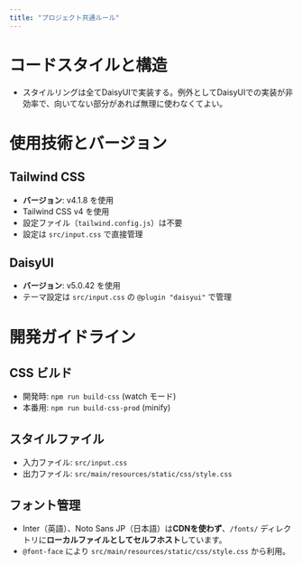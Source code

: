 ```yaml
---
title: "プロジェクト共通ルール"
---
```


# コードスタイルと構造

- スタイルリングは全てDaisyUIで実装する。例外としてDaisyUIでの実装が非効率で、向いてない部分があれば無理に使わなくてよい。

# 使用技術とバージョン

## Tailwind CSS

- **バージョン**: v4.1.8 を使用
- Tailwind CSS v4 を使用
- 設定ファイル（`tailwind.config.js`）は不要
- 設定は `src/input.css` で直接管理

## DaisyUI

- **バージョン**: v5.0.42 を使用
- テーマ設定は `src/input.css` の `@plugin "daisyui"` で管理

# 開発ガイドライン

## CSS ビルド

- 開発時: `npm run build-css` (watch モード)
- 本番用: `npm run build-css-prod` (minify)

## スタイルファイル

- 入力ファイル: `src/input.css`
- 出力ファイル: `src/main/resources/static/css/style.css`

## フォント管理

- Inter（英語）、Noto Sans JP（日本語）は**CDNを使わず**、`/fonts/` ディレクトリに**ローカルファイルとしてセルフホスト**しています。
- `@font-face` により `src/main/resources/static/css/style.css` から利用。

